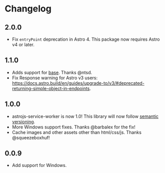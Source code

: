 # Changelog

## 2.0.0

- Fix `entryPoint` deprecation in Astro 4. This package now requires Astro v4 or later.

## 1.1.0

- Adds support for [base](https://docs.astro.build/en/reference/configuration-reference/#base). Thanks @ntsd.
- Fix Response warning for Astro v3 users: https://docs.astro.build/en/guides/upgrade-to/v3/#deprecated-returning-simple-object-in-endpoints.

## 1.0.0

- astrojs-service-worker is now 1.0! This library will now follow [semantic versioning](https://docs.npmjs.com/about-semantic-versioning).
- More Windows support fixes. Thanks @barbalex for the fix!
- Cache images and other assets other than html/css/js. Thanks @squeezeboxhuf!

## 0.0.9

- Add support for Windows.
